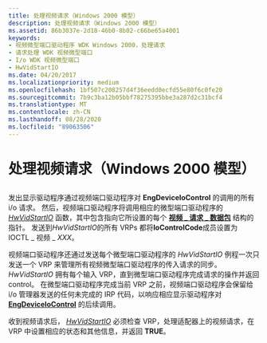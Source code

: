 ```yaml
---
title: 处理视频请求（Windows 2000 模型）
description: 处理视频请求（Windows 2000 模型）
ms.assetid: 86b3037e-2d18-46b0-8b02-c66be65a4001
keywords:
- 视频微型端口驱动程序 WDK Windows 2000，处理请求
- 请求处理 WDK 视频微型端口
- I/o WDK 视频微型端口
- HwVidStartIO
ms.date: 04/20/2017
ms.localizationpriority: medium
ms.openlocfilehash: 1bf507c208257d4f36eedd0ecfd55e80f6c0fe20
ms.sourcegitcommit: 7b9c3ba12b05bbf78275395bbe3a287d2c31bcf4
ms.translationtype: MT
ms.contentlocale: zh-CN
ms.lasthandoff: 08/28/2020
ms.locfileid: "89063506"
---
```

# <a name="processing-video-requests-windows-2000-model"></a>处理视频请求（Windows 2000 模型）


## <span id="ddk_processing_video_requests_windows_2000_model__gg"></span><span id="DDK_PROCESSING_VIDEO_REQUESTS_WINDOWS_2000_MODEL__GG"></span>


发出显示驱动程序通过视频端口驱动程序对 **EngDeviceIoControl** 的调用的所有 i/o 请求。 然后，视频端口驱动程序将调用相应的微型端口驱动程序的 [*HwVidStartIO*](/windows-hardware/drivers/ddi/video/nc-video-pvideo_hw_start_io) 函数，其中包含指向它所设置的每个 [**视频 \_ 请求 \_ 数据包**](/windows-hardware/drivers/ddi/video/ns-video-_video_request_packet) 结构的指针。 发送到*HwVidStartIO*的所有 VRPs 都将**IoControlCode**成员设置为 IOCTL \_ 视频 \_ *XXX*。

视频端口驱动程序还通过发送每个微型端口驱动程序的 *HwVidStartIO* 例程一次只发送一个 VRP 来管理所有视频微型端口驱动程序的传入请求的同步。 *HwVidStartIO* 拥有每个输入 VRP，直到微型端口驱动程序完成请求的操作并返回 control。 在微型端口驱动程序完成当前 VRP 之前，视频端口驱动程序会保留给 i/o 管理器发送的任何未完成的 IRP 代码，以响应相应显示驱动程序对 [**EngDeviceIoControl**](/windows/desktop/api/winddi/nf-winddi-engdeviceiocontrol) 的后续调用。

收到视频请求后， [*HwVidStartIO*](/windows-hardware/drivers/ddi/video/nc-video-pvideo_hw_start_io) 必须检查 VRP，处理适配器上的视频请求，在 VRP 中设置相应的状态和其他信息，并返回 **TRUE**。

 

